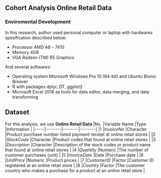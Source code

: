 ## Cohort Analysis Online Retail Data

### Enviromental Development
In this research, author used personal computer or laptop with hardwares spesification described below:
- Processor AMD A8 – 7410
- Memory 4GB
- VGA Radeon (TM) R5 Graphics  
  
And several softwares:
- Operating system Microsoft Windows Pro 10 (64-bit) and Ubuntu Bionic Breaver
- R with packages dplyr, DT, ggplot2
- Microsoft Excel 2016 as tools for data editor, data merging, and data transforming

## Dataset
For this analysis, we use **Online Retail Data**
|No.	|Variable Name	|Type	|Information |
|-----|--------|--------|--------|
|1	|*InvoiceNo*	|Character	|Product purchase number listed payment receipt at online retail stores |
|2	|*StockCode*	|Character	|Product codes that found at online retail stores |
|3	|*Description*	|Character	|Description of the stock codes or product name that found at online retail stores |
|4	|*Quantity*	|Numeric	|The number of customer purchases (unit) |
|5	|*InvoiceDate*	|Date	|Purchase date |
|6	|*UnitPrice*	|Numeric	|Product prices |
|7	|*CustomerID*	|Factor	|Customer ID registered at an online retail store |
|8	|*Country*	|Factor	|The customer country who makes a purchase for a product at an online retail store |
